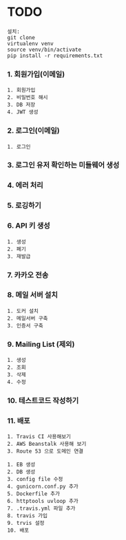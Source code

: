# TODO
    설치:
    git clone 
    virtualenv venv
    source venv/bin/activate
    pip install -r requirements.txt
### 1. 회원가입(이메일)
    1. 회원가입
    2. 비밀번호 해시
    3. DB 저장
    4. JWT 생성

### 2. 로그인(이메일)
    1. 로그인
    
### 3. 로그인 유저 확인하는 미들웨어 생성

### 4. 에러 처리

### 5. 로깅하기

### 6. API 키 생성
    1. 생성
    2. 폐기
    3. 재발급
    
### 7. 카카오 전송
    
### 8. 메일 서버 설치
    1. 도커 설치
    2. 메일서버 구축
    3. 인증서 구축
    
### 9. Mailing List (제외)
    1. 생성
    2. 조회
    3. 삭제
    4. 수정
    
### 10. 테스트코드 작성하기

### 11. 배포
    1. Travis CI 사용해보기
    2. AWS Beanstalk 사용해 보기
    3. Route 53 으로 도메인 연결
    
    1. EB 생성
    2. DB 생성
    3. config file 수정
    4. gunicorn.conf.py 추가
    5. Dockerfile 추가
    6. httptools uvloop 추가
    7. .travis.yml 파일 추가
    8. travis 가입
    9. trvis 설정
    10. 배포 
